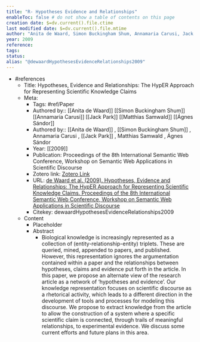 ```yaml
---
title: "R- Hypotheses Evidence and Relationships"
enableToc: false # do not show a table of contents on this page
creation date: $=dv.current().file.ctime
last modified date: $=dv.current().file.mtime
author: "Anita de Waard, Simon Buckingham Shum, Annamaria Carusi, Jack Park, Matthias Samwald, Ágnes Sándor"
year: 2009
reference: 
tags: 
status: 
alias: "@dewaardHypothesesEvidenceRelationships2009"
---
```


- #references
    - Title: Hypotheses, Evidence and Relationships: The HypER Approach for Representing Scientific Knowledge Claims
    - Meta:
        - Tags: #ref/Paper
        - Authored by:: [[Anita de Waard]] [[Simon Buckingham Shum]] [[Annamaria Carusi]] [[Jack Park]] [[Matthias Samwald]] [[Ágnes Sándor]] 
        - Authored by::  [[Anita de Waard]] ,  [[Simon Buckingham Shum]] ,  Annamaria Carusi ,  [[Jack Park]] ,  Matthias Samwald ,  Ágnes Sándor
        - Year: [[2009]]
        - Publication: Proceedings of the 8th International Semantic Web Conference, Workshop on Semantic Web Applications in Scientific Discourse
        - Zotero link: [Zotero Link](zotero://select/items/1_L6QYBIYW)
        - URL: [de Waard et al. (2009). Hypotheses, Evidence and Relationships: The HypER Approach for Representing Scientific Knowledge Claims. Proceedings of the 8th International Semantic Web Conference, Workshop on Semantic Web Applications in Scientific Discourse](undefined)
        - Citekey: dewaardHypothesesEvidenceRelationships2009
    - Content
        - Placeholder
        - Abstract
            - Biological knowledge is increasingly represented as a collection of (entity-relationship-entity) triplets. These are queried, mined, appended to papers, and published. However, this representation ignores the argumentation contained within a paper and the relationships between hypotheses, claims and evidence put forth in the article. In this paper, we propose an alternate view of the research article as a network of ‘hypotheses and evidence’. Our knowledge representation focuses on scientific discourse as a rhetorical activity, which leads to a different direction in the development of tools and processes for modeling this discourse. We propose to extract knowledge from the article to allow the construction of a system where a specific scientific claim is connected, through trails of meaningful relationships, to experimental evidence. We discuss some current efforts and future plans in this area.

